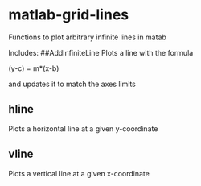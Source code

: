 # matlab-grid-lines
Functions to plot arbitrary infinite lines in matab


Includes:
##AddInfiniteLine
Plots a line with the formula

(y-c) = m*(x-b)

and updates it to match the axes limits

## hline
Plots a horizontal line at a given y-coordinate

## vline
Plots a vertical line at a given x-coordinate